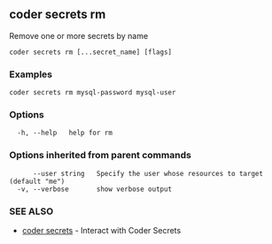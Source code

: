 ## coder secrets rm

Remove one or more secrets by name

```
coder secrets rm [...secret_name] [flags]
```

### Examples

```
coder secrets rm mysql-password mysql-user
```

### Options

```
  -h, --help   help for rm
```

### Options inherited from parent commands

```
      --user string   Specify the user whose resources to target (default "me")
  -v, --verbose       show verbose output
```

### SEE ALSO

* [coder secrets](coder_secrets.md)	 - Interact with Coder Secrets

